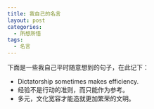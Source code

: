 ```yaml
---
title: 我自己的名言
layout: post
categories:
  - 所想所悟
tags:
  - 名言
---
```

下面是一些我自己平时随意想到的句子，在此记下：

  * Dictatorship sometimes makes efficiency.
  * 经验不是行动的准则，而只能作为参考。
  * 多元，文化宽容才能造就更加繁荣的文明。

